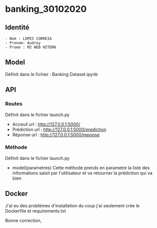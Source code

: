 # banking_30102020
## Identité
    - Nom : LOPES CORREIA
    - Prenom: Audrey
    - Promo : M2 WEB HITEMA
    
## Model 
Définit dans le fichier : Banking Dataset.ipynb

## API
### Routes
Définit dans le fichier launch.py
- Acceuil
    url : http://127.0.0.1:5000/
- Prédiction
    url : http://127.0.0.1:5000/prediction
- Réponse
    url : http://127.0.0.1:5000/reponse
    
### Méthode
Définit dans le fichier launch.py
- model(parametres)
    Cette méthode prends en parametre la liste des informations saisit par l'utilisateur et va retourner la prédiction qui va bien
    
## Docker 
J'ai eu des problèmes d'installation du coup j'ai seulement crée le Dockerfile et requirements.txt


Bonne correction,

